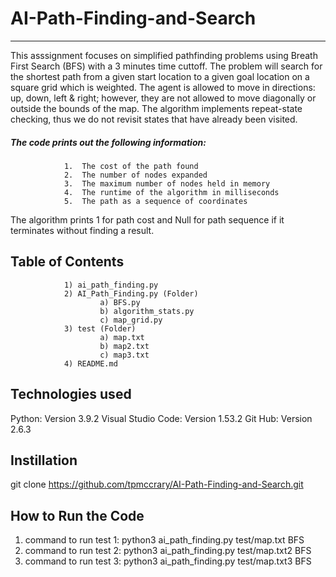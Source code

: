 # AI-Path-Finding-and-Search

***

This asssignment focuses on simplified pathfinding problems using Breath First Search (BFS) with a 3 minutes time cuttoff. The problem will search for the shortest path from a given start location to a given goal location on a square grid which is weighted. The agent is allowed to move in directions: up, down, left & right; however, they are not allowed to move diagonally or outside the bounds of the map. The algorithm implements repeat-state checking, thus we do not revisit states that have already been visited.  
##### The code prints out the following information:

                1.	The cost of the path found
                2.	The number of nodes expanded 
                3.	The maximum number of nodes held in memory
                4.	The runtime of the algorithm in milliseconds
                5.	The path as a sequence of coordinates 

The algorithm prints 1 for path cost and Null for path sequence if it terminates without finding a result.

## Table of Contents
                1) ai_path_finding.py 
                2) AI_Path_Finding.py (Folder)
                        a) BFS.py
                        b) algorithm_stats.py
                        c) map_grid.py
                3) test (Folder)
                        a) map.txt
                        b) map2.txt
                        c) map3.txt
                4) README.md

## Technologies used 
Python: Version 3.9.2
Visual Studio Code: Version 1.53.2
Git Hub: Version 2.6.3

## Instillation 
git clone https://github.com/tpmccrary/AI-Path-Finding-and-Search.git

## How to Run the Code
1. command to run test 1: python3 ai_path_finding.py test/map.txt BFS
2. command to run test 2: python3 ai_path_finding.py test/map.txt2 BFS
3. command to run test 3: python3 ai_path_finding.py test/map.txt3 BFS